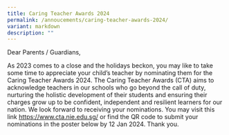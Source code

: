 ```yaml
---
title: Caring Teacher Awards 2024
permalink: /annoucements/caring-teacher-awards-2024/
variant: markdown
description: ""
---
```

Dear Parents / Guardians,


As 2023 comes to a close and the holidays beckon, you may like to take some time to appreciate your child’s teacher by nominating them for the Caring Teacher Awards 2024. The Caring Teacher Awards (CTA) aims to acknowledge teachers in our schools who go beyond the call of duty, nurturing the holistic development of their students and ensuring their charges grow up to be confident, independent and resilient learners for our nation. We look forward to receiving your nominations. You may visit this link https://www.cta.nie.edu.sg/ or  find the QR code to submit your nominations in the poster below by 12 Jan 2024. Thank you.

 